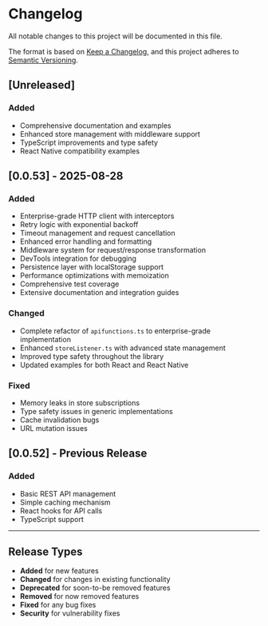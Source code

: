# Changelog

All notable changes to this project will be documented in this file.

The format is based on [Keep a Changelog](https://keepachangelog.com/en/1.0.0/),
and this project adheres to [Semantic Versioning](https://semver.org/spec/v2.0.0.html).

## [Unreleased]

### Added
- Comprehensive documentation and examples
- Enhanced store management with middleware support
- TypeScript improvements and type safety
- React Native compatibility examples

## [0.0.53] - 2025-08-28

### Added
- Enterprise-grade HTTP client with interceptors
- Retry logic with exponential backoff
- Timeout management and request cancellation
- Enhanced error handling and formatting
- Middleware system for request/response transformation
- DevTools integration for debugging
- Persistence layer with localStorage support
- Performance optimizations with memoization
- Comprehensive test coverage
- Extensive documentation and integration guides

### Changed
- Complete refactor of `apifunctions.ts` to enterprise-grade implementation
- Enhanced `storeListener.ts` with advanced state management
- Improved type safety throughout the library
- Updated examples for both React and React Native

### Fixed
- Memory leaks in store subscriptions
- Type safety issues in generic implementations
- Cache invalidation bugs
- URL mutation issues

## [0.0.52] - Previous Release

### Added
- Basic REST API management
- Simple caching mechanism
- React hooks for API calls
- TypeScript support

---

## Release Types

- **Added** for new features
- **Changed** for changes in existing functionality
- **Deprecated** for soon-to-be removed features
- **Removed** for now removed features
- **Fixed** for any bug fixes
- **Security** for vulnerability fixes
